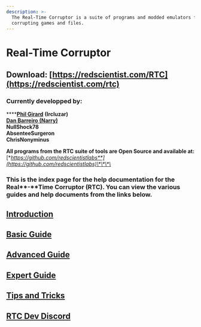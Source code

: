 ```yaml
---
description: >-
  The Real-Time Corruptor is a suite of programs and modded emulators for
  corrupting games and files.
---
```


# Real-Time Corruptor

## Download: [https://redscientist.com/RTC](https://redscientist.com/rtc)

### **Currently developped by:** 

\*\*\*\*[**Phil Girard**](http://redscientist.com/) **\(Ircluzar\)**  
[**Dan Barreiro \(Narry\)**](https://narry.land/)  
**NullShock78  
AbsenteeSurgeron  
ChrisNonyminus**

**All programs from the RTC suite of tools are Open Source and available at:** [**https://github.com/redscientistlabs**](https://github.com/redscientistlabs)\*\*\*\*

###  <a id="download-httpredscientistcomrtc"></a>

### This is the index page for the help documentation for the Real**-**Time Corruptor \(RTC\). You can view the various guides and help documents from the links below. <a id="download-httpredscientistcomrtc"></a>

## [Introduction](https://corrupt.wiki/corruptors/rtc-real-time-corruptor/introduction.html)

## [Basic Guide](basic/)

## [Advanced Guide](https://corrupt.wiki/corruptors/rtc-real-time-corruptor/advanced.html)

## [Expert Guide](https://corrupt.wiki/corruptors/rtc-real-time-corruptor/expert.html)

## [Tips and Tricks](tips.md)

## [RTC Dev Discord](https://discord.corrupt.wiki)

